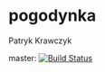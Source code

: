 # pogodynka

Patryk Krawczyk

master: [![Build Status](https://travis-ci.org/capybaracreations/pogodynka.svg?branch=master)](https://travis-ci.org/capybaracreations/pogodynka)
